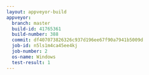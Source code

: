 ```yaml
---
layout: appveyor-build
appveyor:
  branch: master
  build-id: 41765361
  build-number: 388
  commit: df407073826326c937d196ee67f90a7941b5009d
  job-id: n5ls1m4ca45ee4kj
  job-number: 2
  os-name: Windows
  test-result: 1
---
```

